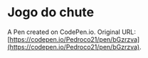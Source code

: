 # Jogo do chute

A Pen created on CodePen.io. Original URL: [https://codepen.io/Pedroco21/pen/bGzrzva](https://codepen.io/Pedroco21/pen/bGzrzva).

